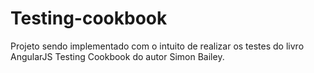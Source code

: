 # Testing-cookbook

Projeto sendo implementado com o intuito de realizar os testes do livro AngularJS Testing Cookbook do autor Simon Bailey.